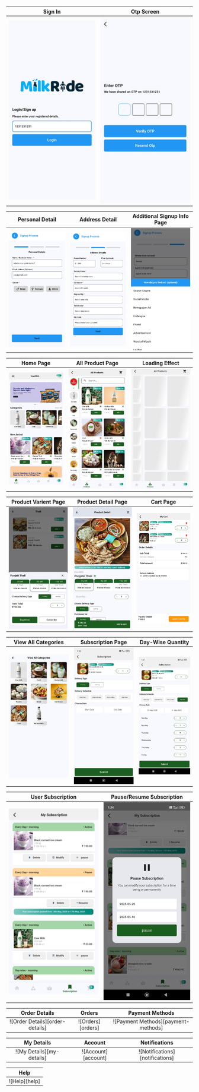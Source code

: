 <!-- variables -->

[home]: https://github.com/dhruvlife/evermilk/blob/main/assets/screenshots/27.jpg 'Home page'
[all-product-page]: https://github.com/dhruvlife/evermilk/blob/main/assets/screenshots/26.jpg 'All Product Page'
[loading-effect]: https://github.com/dhruvlife/evermilk/blob/main/assets/screenshots/17.jpg 'Loading Effect'
[signin]: https://github.com/dhruvlife/evermilk/blob/main/assets/screenshots/6.jpg 'Sign In'
[otp]: https://github.com/dhruvlife/evermilk/blob/main/assets/screenshots/1.jpg 'Otp Screen'
[personal-detail]: https://github.com/dhruvlife/evermilk/blob/main/assets/screenshots/11.jpg 'Personal Detail'
[address-detail]: https://github.com/dhruvlife/evermilk/blob/main/assets/screenshots/19.jpg 'Address Detail'
[additional-signup-info-page]: https://github.com/dhruvlife/evermilk/blob/main/assets/screenshots/24.jpg 'Additional Signup Info Page'
[category-page]: https://github.com/dhruvlife/evermilk/blob/main/assets/screenshots/29.jpg 'Category Page'
[product-varient-page]: https://github.com/dhruvlife/evermilk/blob/main/assets/screenshots/2.jpg 'Product Varient Page'
[view-all-categories-page]: https://github.com/dhruvlife/evermilk/blob/main/assets/screenshots/29.jpg 'View All Categories Page'
[product-detail]: https://github.com/dhruvlife/evermilk/blob/main/assets/screenshots/12.jpg 'Product Detail Page'
[cart-page]: https://github.com/dhruvlife/evermilk/blob/main/assets/screenshots/31.jpg 'Cart Page'
[subscription-page]: https://github.com/dhruvlife/evermilk/blob/main/assets/screenshots/13.jpg 'Subscription Page'
[day-wise-quantity]: https://github.com/dhruvlife/evermilk/blob/main/assets/screenshots/23.jpg 'Day-Wise Quantity'
[user-subscription]: https://github.com/dhruvlife/evermilk/blob/main/assets/screenshots/10.jpg 'User Subscription'
[pause-resume-subscription]: https://github.com/dhruvlife/evermilk/blob/main/assets/screenshots/18.jpg 'Pause/Resume Subscription'

<!-- table of screenshots -->

|      Sign In       |        Otp Screen         |
| :---------------: | :-----------------------: |
| ![Signin][signin] | ![Otp][otp] | 

<!-- signup, forgot, register phone -->

|          Personal Detail            |           Address Detail          |                Additional Signup Info Page                  |
| :--------------------------------:  | :-------------------------------: | :---------------------------------------------------------: |
| ![Personal Detail][personal-detail] | ![Address Detail][address-detail] | ![Additional Signup Info Page][additional-signup-info-page] |

|              Home Page              |         All Product Page          |           Loading Effect           |
| :---------------------------------: | :-------------------------------: | :--------------------------------: |
| ![Home Page][home] | ![All Product Page][all-product-page] | ![Loading Effect][loading-effect] |

|              Product Varient Page             |            Product Detail Page         |        Cart Page        |
| :-------------------------------------------: | :------------------------------------: | :---------------------: |
| ![Product Varient Page][product-varient-page] | ![Product Detail Page][product-detail] | ![Cart Page][cart-page] |

|                   View All Categories                 |            Subscription Page            |       Day-Wise Quantity       |
| :---------------------------------------------------: | :-------------------------------------: | :---------------------------: |
| ![View All Categories Page][view-all-categories-page] | ![Subscription Page][subscription-page] | ![Day-Wise Quantity][day-wise-quantity] |

|           User Subscription           |     Pause/Resume Subscription      |
| :---------------------------------: | :-----------: |
| ![User Subscription][user-subscription] | ![Pause/Resume Subscription][pause-resume-subscription] |

|          Order Details          |      Orders       |           Payment Methods           |
| :-----------------------------: | :---------------: | :---------------------------------: |
| ![Order Details][order-details] | ![Orders][orders] | ![Payment Methods][payment-methods] |

|        My Details         |       Account       |          Notifications          |
| :-----------------------: | :-----------------: | :-----------------------------: |
| ![My Details][my-details] | ![Account][account] | ![Notifications][notifications] |

|     Help      |
| :-----------: |
| ![Help][help] |
 
